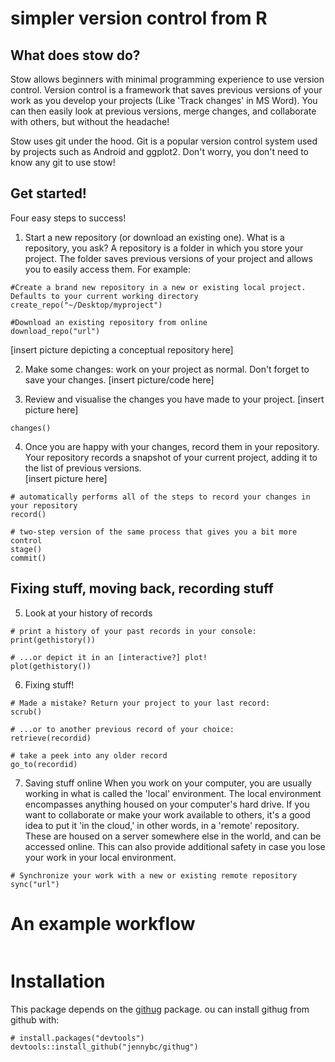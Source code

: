 # simpler version control from R

## What does stow do?

Stow allows beginners with minimal programming experience to use version control. Version control is a framework that saves previous versions of your work as you develop your projects (Like 'Track changes' in MS Word). You can then easily look at previous versions, merge changes, and collaborate with others, but without the headache! 

Stow uses git under the hood. Git is a popular version control system used by projects such as Android and ggplot2. Don't worry, you don't need to know any git to use stow!


## Get started!

Four easy steps to success!

1. Start a new repository (or download an existing one). 
What is a repository, you ask? A repository is a folder in which you store your project. The folder saves previous versions of your project and allows you to easily access them. 
  For example:

``` {r}
#Create a brand new repository in a new or existing local project. Defaults to your current working directory
create_repo("~/Desktop/myproject")

#Download an existing repository from online
download_repo("url")
```
  [insert picture depicting a conceptual repository here]
  
2. Make some changes: work on your project as normal. Don't forget to save your changes. 
  [insert picture/code here]


3. Review and visualise the changes you have made to your project.
  [insert picture here]

``` 
changes()
```

4. Once you are happy with your changes, record them in your repository. Your repository records a snapshot of your current project, adding it to the list of previous versions.   
  [insert picture here]

```{r}
# automatically performs all of the steps to record your changes in your repository
record()

# two-step version of the same process that gives you a bit more control
stage()
commit()

```


## Fixing stuff, moving back, recording stuff

5. Look at your history of records

```{r}
# print a history of your past records in your console:
print(gethistory())

# ...or depict it in an [interactive?] plot!
plot(gethistory())

```


6.  Fixing stuff!

```{r}   
# Made a mistake? Return your project to your last record:
scrub()

# ...or to another previous record of your choice:
retrieve(recordid)

# take a peek into any older record 
go_to(recordid)

```

7. Saving stuff online
When you work on your computer, you are usually working in what is called the 'local' environment. The local environment encompasses anything housed on your computer's hard drive. If you want to collaborate or make your work available to others, it's a good idea to put it 'in the cloud,' in other words, in a 'remote' repository. These are housed on a server somewhere else in the world, and can be accessed online. This can also provide additional safety in case you lose your work in your local environment. 
 
```{r}
# Synchronize your work with a new or existing remote repository
sync("url")
```
   


# An example workflow

```{r}

```


# Installation

This package depends on the [githug](https://github.com/jennybc/githug) package. ou can install githug from github with:

```
# install.packages("devtools")
devtools::install_github("jennybc/githug")
```



